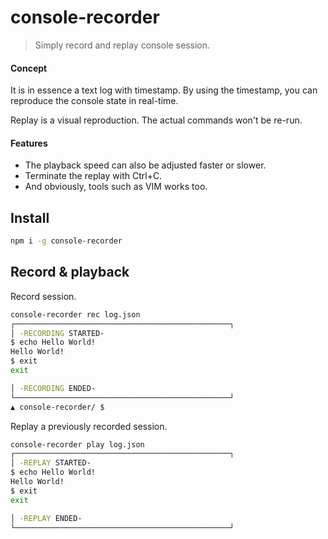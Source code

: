 # console-recorder

> Simply record and replay console session.

#### Concept

It is in essence a text log with timestamp. By using the timestamp,
you can reproduce the console state in real-time.

Replay is a visual reproduction. The actual commands won't be re-run.

#### Features
- The playback speed can also be adjusted faster or slower.
- Terminate the replay with Ctrl+C.
- And obviously, tools such as VIM works too.

## Install

```bash
npm i -g console-recorder
```

## Record & playback
Record session.

```bash
console-recorder rec log.json
┌────────────────────────────────────────────────┐
│ -RECORDING STARTED-
$ echo Hello World!
Hello World!
$ exit
exit

│ -RECORDING ENDED-
└────────────────────────────────────────────────┘
▲ console-recorder/ $
```

Replay a previously recorded session.

```bash
console-recorder play log.json
┌────────────────────────────────────────────────┐
│ -REPLAY STARTED-
$ echo Hello World!
Hello World!
$ exit
exit

│ -REPLAY ENDED-
└────────────────────────────────────────────────┘
```
